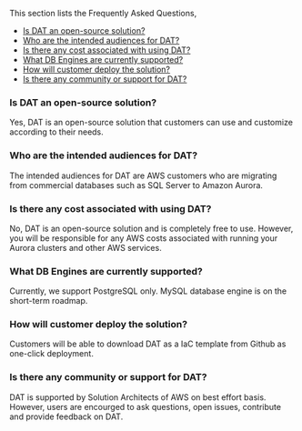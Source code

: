 
This section lists the Frequently Asked Questions,

- [Is DAT an open-source solution?](#is-dat-an-open-source-solution)
- [Who are the intended audiences for DAT?](#who-are-the-intended-audiences-for-dat)
- [Is there any cost associated with using DAT?](#is-there-any-cost-associated-with-using-dat)
- [What DB Engines are currently supported?](#what-db-engines-are-currently-supported)
- [How will customer deploy the solution?](#how-will-customer-deploy-the-solution)
- [Is there any community or support for DAT?](#is-there-any-community-or-support-for-dat)

### Is DAT an open-source solution?
 Yes, DAT is an open-source solution that customers can use and customize according to their needs.

### Who are the intended audiences for DAT?
 The intended audiences for DAT are AWS customers who are migrating from commercial databases such as SQL Server to Amazon Aurora.

### Is there any cost associated with using DAT?
 No, DAT is an open-source solution and is completely free to use. However, you will be responsible for any AWS costs associated with running your Aurora clusters and other AWS services.

### What DB Engines are currently supported?
Currently, we support PostgreSQL only. MySQL database engine is on the short-term roadmap.

### How will customer deploy the solution?
Customers will be able to download DAT as a IaC template from Github as one-click deployment.

### Is there any community or support for DAT?
DAT is supported by Solution Architects of AWS on best effort basis. However, users are encourged to ask questions, open issues, contribute and provide feedback on DAT.
